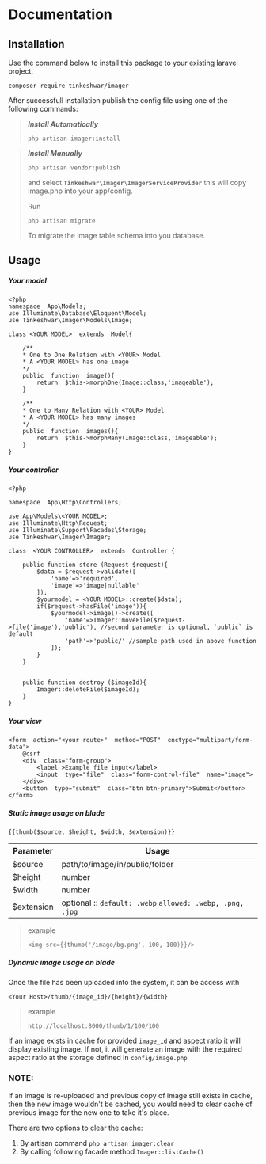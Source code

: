 # Documentation

## Installation

Use the command below to install this package to your existing laravel project.

    composer require tinkeshwar/imager

After successfull installation publish the config file using one of the following commands:

> **_Install Automatically_**
>
> `php artisan imager:install`

> **_Install Manually_**
>
> `php artisan vendor:publish`
>
> and select **`Tinkeshwar\Imager\ImagerServiceProvider`** this will
> copy image.php into your app/config.
>
> Run
>
> `php artisan migrate`
>
> To migrate the image table schema into you database.

## Usage

##### Your model

    <?php
    namespace  App\Models;
    use Illuminate\Database\Eloquent\Model;
    use Tinkeshwar\Imager\Models\Image;

    class <YOUR MODEL>  extends  Model{

        /**
        * One to One Relation with <YOUR> Model
        * A <YOUR MODEL> has one image
        */
        public  function  image(){
    	    return  $this->morphOne(Image::class,'imageable');
        }

    	/**
        * One to Many Relation with <YOUR> Model
        * A <YOUR MODEL> has many images
        */
        public  function  images(){
    	    return  $this->morphMany(Image::class,'imageable');
        }
    }

##### Your controller

    <?php

    namespace  App\Http\Controllers;

    use App\Models\<YOUR MODEL>;
    use Illuminate\Http\Request;
    use Illuminate\Support\Facades\Storage;
    use Tinkeshwar\Imager\Imager;

    class  <YOUR CONTROLLER>  extends  Controller {

        public function store (Request $request){
    	    $data = $request->validate([
    		    'name'=>'required',
    		    'image'=>'image|nullable'
    	    ]);
    	    $yourmodel = <YOUR MODEL>::create($data);
    	    if($request->hasFile('image')){
    		    $yourmodel->image()->create([
    			    'name'=>Imager::moveFile($request->file('image'),'public'), //second parameter is optional, `public` is default
    			    'path'=>'public/' //sample path used in above function
    			]);
    		}
    	}


        public function destroy ($imageId){
            Imager::deleteFile($imageId);
        }
    }

##### Your view

    <form  action="<your route>"  method="POST"  enctype="multipart/form-data">
        @csrf
        <div  class="form-group">
    	    <label >Example file input</label>
    	    <input  type="file"  class="form-control-file"  name="image">
        </div>
        <button  type="submit"  class="btn btn-primary">Submit</button>
    </form>

##### Static image usage on blade

    {{thumb($source, $height, $width, $extension)}}

| Parameter  | Usage                                                     |
| ---------- | --------------------------------------------------------- |
| $source    | path/to/image/in/public/folder                            |
| $height    | number                                                    |
| $width     | number                                                    |
| $extension | optional :: `default: .webp` `allowed: .webp, .png, .jpg` |

> example
>
> `<img src={{thumb('/image/bg.png', 100, 100)}}/>`

##### Dynamic image usage on blade

Once the file has been uploaded into the system, it can be access with

    <Your Host>/thumb/{image_id}/{height}/{width}

> example
>
> `http://localhost:8000/thumb/1/100/100`

If an image exists in cache for provided `image_id` and aspect ratio it will display existing image. If not, it will generate an image with the required aspect ratio at the storage defined in `config/image.php`

### NOTE:

If an image is re-uploaded and previous copy of image still exists in cache, then the new image wouldn't be cached, you would need to clear cache of previous image for the new one to take it's place.

There are two options to clear the cache:

1.  By artisan command
    `php artisan imager:clear`
2.  By calling following facade method
    `Imager::listCache()`
